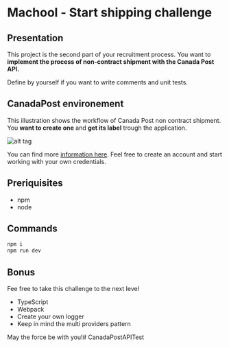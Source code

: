 # Machool - Start shipping challenge

## Presentation
This project is the second part of your recruitment process.
You want to **implement the process of non-contract shipment with the Canada Post API.** 

Define by yourself if you want to write comments and unit tests.

## CanadaPost environement
This illustration shows the workflow of Canada Post non contract shipment. You **want to create one** and **get its label** trough the application.

![alt tag](https://www.canadapost.ca/cpo/mc/business/productsservices/developers/images/onestepshipping_workflow_en_2.jpg)

You can find more [information here](https://www.canadapost.ca/cpo/mc/business/productsservices/developers/services/onestepshipping/default.jsf). Feel free to create an account and start working with your own credentials.

## Preriquisites
- npm
- node

## Commands
```bash
npm i
npm run dev
```

## Bonus
Fee free to take this challenge to the next level
- TypeScript
- Webpack
- Create your own logger
- Keep in mind the multi providers pattern

May the force be with you!# CanadaPostAPITest
